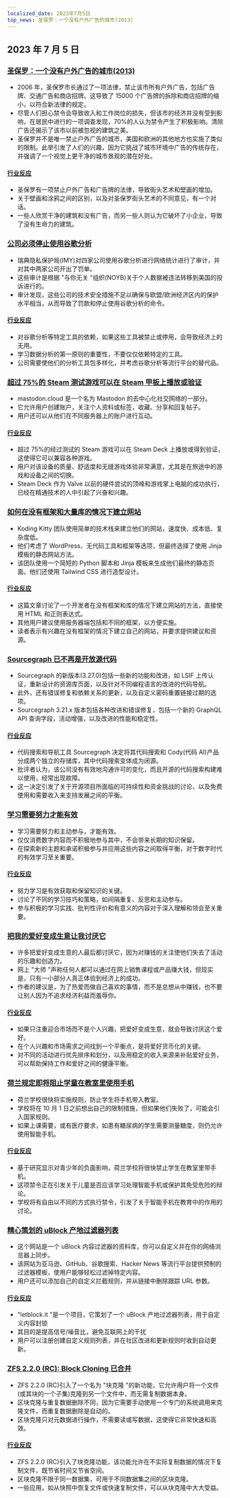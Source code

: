 ```yaml
---
localized_date: 2023年7月5日
top_news: 圣保罗：一个没有户外广告的城市(2013)
---
```


## 2023 年 7 月 5 日

### [圣保罗：一个没有户外广告的城市(2013)](https://www.amusingplanet.com/2013/07/sao-paulo-city-with-no-outdoor.html)

- 2006 年，圣保罗市长通过了一项法律，禁止该市所有户外广告，包括广告牌、交通广告和商店招牌。这导致了 15000 个广告牌的拆除和商店招牌的缩小，以符合新法律的规定。
- 尽管人们担心禁令会导致收入和工作岗位的损失，但该市的经济并没有受到影响，在居民中进行的一项调查发现，70%的人认为禁令产生了积极影响。清除广告还揭示了该市以前被忽视的建筑之美。
- 圣保罗并不是唯一禁止户外广告的城市，美国和欧洲的其他地方也实施了类似的限制。此举引发了人们的兴趣，因为它挑战了城市环境中广告的传统存在，并强调了一个视觉上更干净的城市景观的潜在好处。

#### [行业反应](http://news.ycombinator.com/item?id=36586632)

- 圣保罗有一项禁止户外广告和广告牌的法律，导致街头艺术和壁画的增加。
- 关于壁画和涂鸦之间的区别，以及对圣保罗街头艺术的不同意见，有一个对话。
- 一些人欣赏干净的建筑和没有广告，而另一些人则认为它破坏了小企业，导致了没有生命力的建筑。

### [公司必须停止使用谷歌分析](https://www.imy.se/en/news/companies-must-stop-using-google-analytics/)

- 瑞典隐私保护局(IMY)对四家公司使用谷歌分析进行网络统计进行了审计，并对其中两家公司开出了罚单。
- 这些审计是根据 "与你无关 "组织(NOYB)关于个人数据被违法转移到美国的投诉进行的。
- 审计发现，这些公司的技术安全措施不足以确保与欧盟/欧洲经济区内的保护水平相当，从而导致了罚款和停止使用谷歌分析的命令。

#### [行业反应](http://news.ycombinator.com/item?id=36583906)

- 对谷歌分析等特定工具的依赖，如果这些工具被禁止或停用，会导致经济上的无用。
- 学习数据分析的第一原则的重要性，不要仅仅依赖特定的工具。
- 公司需要使他们的分析工具包多样化，并考虑谷歌分析等流行平台的替代品。

### [超过 75%的 Steam 测试游戏可以在 Steam 甲板上播放或验证](https://mastodon.cloud/@boilingsteam/110655979942850128)

- mastodon.cloud 是一个名为 Mastodon 的去中心化社交网络的一部分。
- 它允许用户创建账户，关注个人资料或标签，收藏、分享和回复帖子。
- 用户还可以从他们在不同服务器上的账户进行互动。

#### [行业反应](http://news.ycombinator.com/item?id=36586346)

- 超过 75%的经过测试的 Steam 游戏可以在 Steam Deck 上播放或得到验证，这使得它可以兼容各种游戏。
- 用户对该设备的质量、舒适度和无缝游戏体验非常满意，尤其是在旅途中的游戏和设备之间的切换。
- Steam Deck 作为 Valve 以前的硬件尝试的顶峰和游戏掌上电脑的成功执行，已经在精通技术的人中引起了兴奋和兴趣。

### [如何在没有框架和大量库的情况下建立网站](https://www.kodingkitty.com/blog/how-to-build-a-website/)

- Koding Kitty 团队使用简单的技术栈来建立他们的网站，速度快、成本低、复杂度低。
- 他们考虑了 WordPress、无代码工具和框架等选项，但最终选择了使用 Jinja 模板的静态网站方法。
- 该团队使用一个简短的 Python 脚本和 Jinja 模板来生成他们最终的静态页面。他们还使用 Tailwind CSS 进行造型设计。

#### [行业反应](http://news.ycombinator.com/item?id=36591032)

- 这篇文章讨论了一个开发者在没有框架和库的情况下建立网站的方法，直接使用 HTML 和正则表达式。
- 其他用户建议使用服务器端包括和不同的框架，以方便实施。
- 读者表示有兴趣在没有框架的情况下建立自己的网站，并要求提供建议和资源。

### [Sourcegraph 已不再是开放源代码](https://github.com/sourcegraph/sourcegraph/blob/main/CHANGELOG.md)

- Sourcegraph 的新版本(3.27.0)包括一些新的功能和改进，如 LSIF 上传认证，重新设计的资源库页面，以及针对不同编程语言的改进的代码导航。
- 此外，还有错误修复和依赖关系的更新，以及自定义密码重置链接过期的选项。
- Sourcegraph 3.21.x 版本包括各种改进和错误修复，包括一个新的 GraphQL API 查询字段，活动增强，以及改进的性能和稳定性。

#### [行业反应](http://news.ycombinator.com/item?id=36584656)

- 代码搜索和导航工具 Sourcegraph 决定将其代码搜索和 Cody(代码 AI)产品分成两个独立的存储库，其中代码搜索变体成为闭源。
- 批评者认为，该公司没有有效地沟通许可的变化，而且开源的代码搜索构建难以使用，经常出现故障。
- 这一决定引发了关于开源项目所面临的可持续性和资金挑战的讨论，以及免费使用和需要收入来支持发展之间的平衡。

### [学习需要努力才能有效](https://giansegato.com/essays/edutainment-is-not-learning)

- 学习需要努力和主动参与，才能有效。
- 仅仅消费数字内容而不积极地参与其中，不会带来长期的知识保留。
- 在探索新的主题和承诺积极参与并应用这些内容之间取得平衡，对于数字时代的有效学习至关重要。

#### [行业反应](http://news.ycombinator.com/item?id=36580837)

- 努力学习是有效获取和保留知识的关键。
- 讨论了不同的学习技巧和策略，如间隔重复、反思和主动参与。
- 参与积极的学习实践、批判性评价和有意义的内容对于深入理解和领会至关重要。

### [把我的爱好变成生意让我讨厌它](https://shant.nu/turning-my-passion-hobby-into-a-business-made-me-hate-it/)

- 许多把爱好变成生意的人最后都讨厌它，因为对赚钱的关注使他们失去了活动的乐趣和创造力。
- 网上 "大师 "声称任何人都可以通过在网上销售课程或产品赚大钱，但现实是，只有一小部分人真正体验到经济上的成功。
- 作者的建议是，为了热爱而做自己喜欢的事情，而不是总想从中赚钱，也不要让别人因为不追求经济利益而羞辱你。

#### [行业反应](http://news.ycombinator.com/item?id=36588514)

- 如果只注重迎合市场而不是个人兴趣，把爱好变成生意，就会导致讨厌这个爱好。
- 在个人兴趣和市场需求之间找到一个平衡点，是将爱好货币化的关键。
- 对不同的活动进行优先排序和划分，以及用稳定的收入来源来补贴爱好业务，可以帮助保持工作和爱好之间的健康平衡。

### [荷兰规定即将阻止学童在教室里使用手机](https://nltimes.nl/2023/07/04/dutch-rules-will-soon-prevent-schoolchildren-phone-classroom)

- 荷兰学校很快将实施规则，防止学生将手机带入教室。
- 学校将在 10 月 1 日之前想出自己的限制措施，但如果他们失败了，可能会引入国家规则。
- 如果上课需要，或有医疗要求，如患有糖尿病的学生需要测量糖度，则仍允许使用智能手机。

#### [行业反应](http://news.ycombinator.com/item?id=36586127)

- 基于研究显示对青少年的负面影响，荷兰学校将很快禁止学生在教室里带手机。
- 这项禁令正在引发关于儿童是否应该学习处理智能手机或保护其免受危险的辩论。
- 学校将有自由以不同的方式执行禁令，引发了关于智能手机在教育中的作用的讨论。

### [精心策划的 uBlock 产地过滤器列表](https://letsblock.it/filters)

- 这个网站是一个 uBlock 内容过滤器的资料库，你可以自定义并在你的网络浏览器上同步。
- 该网站为亚马逊、GitHub、谷歌搜索、Hacker News 等流行平台提供预制的过滤器模板，使用户能够轻松过滤掉特定内容。
- 用户还可以添加自己的自定义拦截规则，并从链接中删除跟踪 URL 参数。

#### [行业反应](http://news.ycombinator.com/item?id=36585371)

- "letblock.it "是一个项目，它策划了一个 uBlock 产地过滤器列表，用于自定义内容封锁
- 其目的是提高信号/噪音比，避免互联网上的干扰
- 用户可以注册创建自定义规则列表，并在社区改进和更新规则时收到自动更新。

### [ZFS 2.2.0 (RC): Block Cloning 已合并](https://github.com/openzfs/zfs/pull/13392)

- ZFS 2.2.0 (RC)引入了一个名为 "块克隆 "的新功能，它允许用户将一个文件(或其块的一个子集)克隆到另一个文件中，而无需复制数据本身。
- 区块克隆与重复数据删除不同，因为它需要手动使用一个专门的系统调用来克隆文件，而重复数据删除是自动的。
- 区块克隆只对元数据进行操作，不需要读或写数据，这使得它非常快速和高效。

#### [行业反应](http://news.ycombinator.com/item?id=36588240)

- ZFS 2.2.0 (RC)引入了块克隆功能，该功能允许在不实际复制数据的情况下复制文件，既节省时间又节省空间。
- 区块克隆不限于同一数据集，可用于不同数据集之间的区块克隆。
- 一些应用，如从快照中恢复文件或快速复制文件，可以从块克隆中大大受益。
